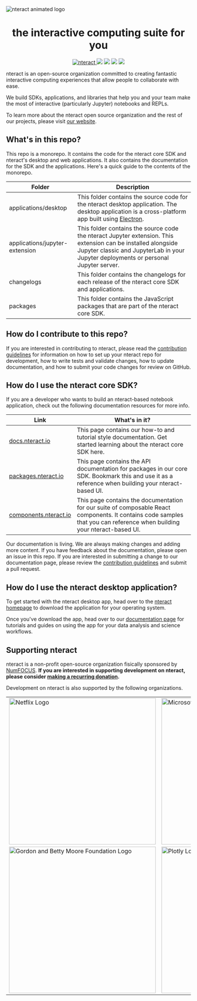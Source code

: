 <img src="https://cloud.githubusercontent.com/assets/836375/15271096/98e4c102-19fe-11e6-999a-a74ffe6e2000.gif" alt="nteract animated logo" style="text-align:center"/>

<h1 align="center">the interactive computing suite for you</h1>

<p align="center">
<a href="https://snapcraft.io/nteract">
  <img alt="nteract" src="https://snapcraft.io/nteract/badge.svg" />
  </a>
<a href="https://codecov.io/github/nteract/nteract?branch=master"><img src="https://codecov.io/github/nteract/nteract/coverage.svg?branch=master"/></a>
<a href="https://slack.nteract.io"><img src="https://slack.nteract.io/badge.svg"/></a>
<a href="https://lernajs.io/"><img src="https://img.shields.io/badge/maintained%20with-lerna-cc00ff.svg"/></a>
<a href="https://circleci.com/gh/nteract/nteract/tree/master"><img src="https://circleci.com/gh/nteract/nteract/tree/master.svg?style=shield"/></a>
</p>

nteract is an open-source organization committed to creating fantastic interactive computing experiences that allow people to collaborate with ease.

We build SDKs, applications, and libraries that help you and your team make the most of interactive (particularly Jupyter) notebooks and REPLs.

To learn more about the nteract open source organization and the rest of our projects, please visit [our website](https://nteract.io/).

## What's in this repo?

This repo is a monorepo. It contains the code for the nteract core SDK and nteract's desktop and web applications. It also contains the documentation for the SDK and the applications. Here's a quick guide to the contents of the monorepo.

| Folder                         | Description                                                                                                                                                                                          |
| ------------------------------ | ---------------------------------------------------------------------------------------------------------------------------------------------------------------------------------------------------- |
| applications/desktop           | This folder contains the source code for the nteract desktop application. The desktop application is a cross-platform app built using [Electron](https://electronjs.org/).                           |
| applications/jupyter-extension | This folder contains the source code the nteract Jupyter extension. This extension can be installed alongside Jupyter classic and JupyterLab in your Jupyter deployments or personal Jupyter server. |
| changelogs                     | This folder contains the changelogs for each release of the nteract core SDK and applications.                                                                                                       |
| packages                       | This folder contains the JavaScript packages that are part of the nteract core SDK.                                                                                                                  |

## How do I contribute to this repo?

If you are interested in contributing to nteract, please read the [contribution guidelines](./CONTRIBUTING.md) for information on how to set up your nteract repo for development, how to write tests and validate changes, how to update documentation, and how to submit your code changes for review on GitHub.

## How do I use the nteract core SDK?

If you are a developer who wants to build an nteract-based notebook application, check out the following documentation resources for more info.

| Link                                                    | What's in it?                                                                                                                                                           |
| ------------------------------------------------------- | ----------------------------------------------------------------------------------------------------------------------------------------------------------------------- |
| [docs.nteract.io](https://docs.nteract.io/)             | This page contains our how-to and tutorial style documentation. Get started learning about the nteract core SDK here. |
| [packages.nteract.io](https://packages.nteract.io/)     | This page contains the API documentation for packages in our core SDK. Bookmark this and use it as a reference when building your nteract-based UI.                     |
| [components.nteract.io](https://components.nteract.io/) | This page contains the documentation for our suite of composable React components. It contains code samples that you can reference when building your nteract-based UI. |

Our documentation is living. We are always making changes and adding more content. If you have feedback about the documentation, please open an issue in this repo. If you are interested in submitting a change to our documentation page, please review the [contribution guidelines](./CONTRIBUTING.md) and submit a pull request.

## How do I use the nteract desktop application?

To get started with the nteract desktop app, head over to the [nteract homepage](https://nteract.io/) to download the application for your operating system.

Once you've download the app, head over to our [documentation page](https://docs.nteract.io/) for tutorials and guides on using the app for your data analysis and science workflows.

## Supporting nteract

nteract is a non-profit open-source organization fisically sponsored by [NumFOCUS](https://numfocus.org/). **If you are interested in supporting development on nteract, please consider [making a recurring donation](https://numfocus.salsalabs.org/donate-to-nteract/index.html).**

Development on nteract is also supported by the following organizations.

<table>
<tr>
<td>
<a href="https://netflix.github.io/"><img src="https://netflix.github.io/images/Netflix-OSS-Logo.png" alt="Netflix Logo"width="400px"/></a>
</td>
<td>
<a href="https://opensource.microsoft.com"><img src="https://user-images.githubusercontent.com/1857993/68797361-4f1d1600-0609-11ea-9421-24148b6d2b5a.png" alt="Microsoft Logo" width="400px"/></a>
</td>
</tr>
<tr>
<td><a href="https://www.moore.org/"><img src="https://upload.wikimedia.org/wikipedia/commons/thumb/a/a2/Moore_Foundation_Logo.jpg/400px-Moore_Foundation_Logo.jpg" alt="Gordon and Betty Moore Foundation Logo" width="400px"></a></td>

<td><a href="https://plot.ly/"><img src="https://brand.plot.ly/static/images/plotly-logo-01-stripe@2x.png" alt="Plotly Logo" width="400px"></a></td></tr>
</table>
